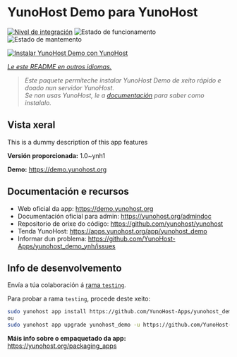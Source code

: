 <!--
NOTA: Este README foi creado automáticamente por <https://github.com/YunoHost/apps/tree/master/tools/readme_generator>
NON debe editarse manualmente.
-->

# YunoHost Demo para YunoHost

[![Nivel de integración](https://apps.yunohost.org/badge/integration/yunohost_demo)](https://ci-apps.yunohost.org/ci/apps/yunohost_demo/)
![Estado de funcionamento](https://apps.yunohost.org/badge/state/yunohost_demo)
![Estado de mantemento](https://apps.yunohost.org/badge/maintained/yunohost_demo)

[![Instalar YunoHost Demo con YunoHost](https://install-app.yunohost.org/install-with-yunohost.svg)](https://install-app.yunohost.org/?app=yunohost_demo)

*[Le este README en outros idiomas.](./ALL_README.md)*

> *Este paquete permíteche instalar YunoHost Demo de xeito rápido e doado nun servidor YunoHost.*  
> *Se non usas YunoHost, le a [documentación](https://yunohost.org/install) para saber como instalalo.*

## Vista xeral

This is a dummy description of this app features

**Versión proporcionada:** 1.0~ynh1

**Demo:** <https://demo.yunohost.org>
## Documentación e recursos

- Web oficial da app: <https://demo.yunohost.org>
- Documentación oficial para admin: <https://yunohost.org/admindoc>
- Repositorio de orixe do código: <https://github.com/yunohost/yunohost>
- Tenda YunoHost: <https://apps.yunohost.org/app/yunohost_demo>
- Informar dun problema: <https://github.com/YunoHost-Apps/yunohost_demo_ynh/issues>

## Info de desenvolvemento

Envía a túa colaboración á [rama `testing`](https://github.com/YunoHost-Apps/yunohost_demo_ynh/tree/testing).

Para probar a rama `testing`, procede deste xeito:

```bash
sudo yunohost app install https://github.com/YunoHost-Apps/yunohost_demo_ynh/tree/testing --debug
ou
sudo yunohost app upgrade yunohost_demo -u https://github.com/YunoHost-Apps/yunohost_demo_ynh/tree/testing --debug
```

**Máis info sobre o empaquetado da app:** <https://yunohost.org/packaging_apps>
